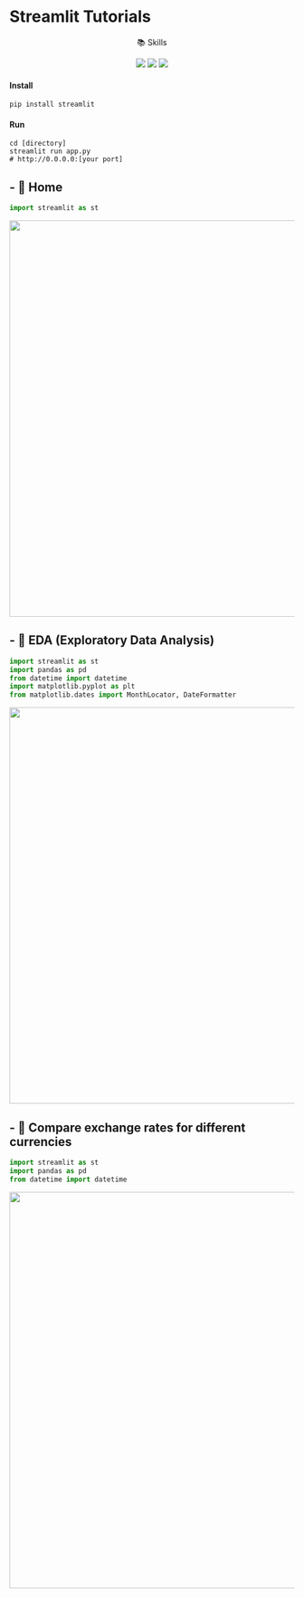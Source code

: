 # Streamlit Tutorials

<p align="center">📚 Skills</p>
<p align="center">
    <img src="https://img.shields.io/badge/Python-3776AB?style=plastic&logo=Python&logoColor=white"/>
    <img src="https://img.shields.io/badge/Streamlit-FF4B4B?style=plastic&logo=Streamlit&logoColor=white"/>
    <img src="https://img.shields.io/badge/Jupyter-F37626?style=plastic&logo=jupyter&logoColor=white"/>    
</p>

#### Install

```
pip install streamlit
```

#### Run

```
cd [directory]
streamlit run app.py 
# http://0.0.0.0:[your port]
```

## - 💸 Home 

```python
import streamlit as st
```

<p>
    <img src='https://github.com/Yeomdongsu/YH-semi_final-forex-exchange-rate/assets/117874997/65a011a4-71e4-464f-9f9b-80777f7f9828', width='800', height='700'>
</p>

## - 💸 EDA (Exploratory Data Analysis) 

```python
import streamlit as st
import pandas as pd
from datetime import datetime
import matplotlib.pyplot as plt
from matplotlib.dates import MonthLocator, DateFormatter
```

<p>
    <img src='https://github.com/Yeomdongsu/YH-semi_final-forex-exchange-rate/assets/117874997/dd99384b-27e7-4573-a9f9-e9c1c182c16e', width='800', height='700'>
</p>

## - 💸 Compare exchange rates for different currencies

```python
import streamlit as st
import pandas as pd
from datetime import datetime
```

<p>
    <img src='https://github.com/Yeomdongsu/YH-semi_final-forex-exchange-rate/assets/117874997/26491a9c-c8b4-4e5b-adf6-5c37c10a1276', width='800', height='700'>
</p>
